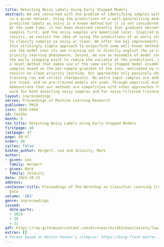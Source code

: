```yaml
---
title: Detecting Noisy Labels Using Early Stopped Models
abstract: We are concerned with the problem of identifying samples with noisy labels
  in a given dataset. Using the predictions of a well-generalizing model to flag incorrectly
  predicted labels as noisy is a known method but it is not considered competitive.
  At the same time, it has been observed recently that gradient descent fits clean
  samples first, and the noisy samples are memorized later. Inspired by related theoretical
  results, we revisit the idea of using the predictions of an early stopped model
  to classify samples as noisy or clean. We offer two key improvements that allow
  this strikingly simple approach to outperform some well-known methods. First, we
  use the model over its own training set to directly exploit the so-called clean
  priority learning phenomenon. Second, we use an ensemble of model check points around
  the early stopping point to reduce the variance of the predictions. We also introduce
  a novel method that makes use of the same early stopped model ensemble, but classifies
  samples based on the per-sample gradient of the loss, motivated by recent theoretical
  results on clean priority learning. Our approaches only passively observe a normal
  training run and collect checkpoints. No extra input samples are added, no thresholds
  are tuned, and no pre-trained models are used. Through empirical evaluations, we
  demonstrate that our methods are competitive with other approaches from related
  work for both detecting noisy samples and for noise-filtered training.
layout: inproceedings
series: Proceedings of Machine Learning Research
publisher: PMLR
issn: 2640-3498
id: lea24a
month: 0
tex_title: Detecting Noisy Labels Using Early Stopped Models
firstpage: 40
lastpage: 47
page: 40-47
order: 40
cycles: false
bibtex_author: Hergert, Lea and Jelasity, Mark
author:
- given: Lea
  family: Hergert
- given: Mark
  family: Jelasity
date: 2024-10-21
address:
container-title: Proceedings of The Workshop on Classifier Learning from Difficult
  Data
volume: '263'
genre: inproceedings
issued:
  date-parts:
  - 2024
  - 10
  - 21
pdf: https://raw.githubusercontent.com/mlresearch/v263/main/assets/lea24a/lea24a.pdf
extras: []
# Format based on Martin Fenner's citeproc: https://blog.front-matter.io/posts/citeproc-yaml-for-bibliographies/
---
```

